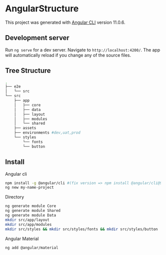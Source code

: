 # AngularStructure

This project was generated with [Angular CLI](https://github.com/angular/angular-cli) version 11.0.6.

## Development server

Run `ng serve` for a dev server. Navigate to `http://localhost:4200/`. The app will automatically reload if you change any of the source files.

## Tree Structure
```bash
.
├── e2e
│   └── src
└── src
    ├── app
    │   ├── core 
    │   ├── data
    │   ├── layout
    │   ├── modules
    │   └── shared
    ├── assets
    ├── environments #dev,uat,prod
    └── styles
        └── fonts
        └── button   
```
## Install
Angular cli 
```bash
npm install -g @angular/cli #(fix version => npm install @angular/cli@9.1.9)
ng new my-name-project
```
Directory
```bash
ng generate module Core
ng generate module Shared
ng generate module Data
mkdir src/app/layout
mkdir src/app/modules
mkdir src/styles && mkdir src/styles/fonts && mkdir src/styles/button
```
Angular Material
```bash
ng add @angular/material
```

